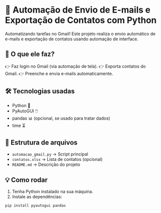 # 📧 Automação de Envio de E-mails e Exportação de Contatos com Python
Automatizando tarefas no Gmail!
Este projeto realiza o envio automático de e-mails e exportação de contatos usando automação de interface.

## 🧠 O que ele faz?
👉 Faz login no Gmail (via automação de tela).
👉 Exporta contatos do Gmail.
👉 Preenche e envia e-mails automaticamente.

## 🛠️ Tecnologias usadas
- Python 🐍
- PyAutoGUI 🖱️
- pandas 📊 (opcional, se usado para tratar dados)
- time ⏳

## 📂 Estrutura de arquivos
- `automacao_gmail.py` → Script principal
- `contatos.xlsx` → Lista de contatos (opcional)
- `README.md` → Descrição do projeto

## 💡 Como rodar
1. Tenha Python instalado na sua máquina.
2. Instale as dependências:
```bash
pip install pyautogui pandas
